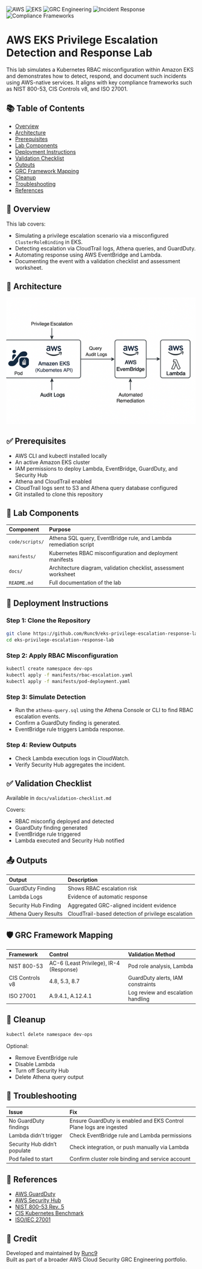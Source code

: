 ![AWS](https://img.shields.io/badge/Built%20With-AWS-orange)
![EKS](https://img.shields.io/badge/Platform-EKS-blue)
![GRC Engineering](https://img.shields.io/badge/Focus-GRC%20Engineering-green)
![Incident Response](https://img.shields.io/badge/Use%20Case-Incident%20Response-red)
![Compliance Frameworks](https://img.shields.io/badge/Mapped%20to-NIST%20800--53%20%7C%20CIS%20Controls%20%7C%20ISO%2027001-brightgreen)

# AWS EKS Privilege Escalation Detection and Response Lab

This lab simulates a Kubernetes RBAC misconfiguration within Amazon EKS and demonstrates how to detect, respond, and document such incidents using AWS-native services. It aligns with key compliance frameworks such as NIST 800-53, CIS Controls v8, and ISO 27001.

## 📚 Table of Contents

- [Overview](#overview)
- [Architecture](#architecture)
- [Prerequisites](#prerequisites)
- [Lab Components](#lab-components)
- [Deployment Instructions](#deployment-instructions)
- [Validation Checklist](#validation-checklist)
- [Outputs](#outputs)
- [GRC Framework Mapping](#grc-framework-mapping)
- [Cleanup](#cleanup)
- [Troubleshooting](#troubleshooting)
- [References](#references)

## 🧭 Overview

This lab covers:

- Simulating a privilege escalation scenario via a misconfigured `ClusterRoleBinding` in EKS.
- Detecting escalation via CloudTrail logs, Athena queries, and GuardDuty.
- Automating response using AWS EventBridge and Lambda.
- Documenting the event with a validation checklist and assessment worksheet.

## 📐 Architecture

![Architecture Diagram](docs/architecture-diagram.png)

## ✅ Prerequisites

- AWS CLI and kubectl installed locally
- An active Amazon EKS cluster
- IAM permissions to deploy Lambda, EventBridge, GuardDuty, and Security Hub
- Athena and CloudTrail enabled
- CloudTrail logs sent to S3 and Athena query database configured
- Git installed to clone this repository

## 🧱 Lab Components

| Component | Purpose |
|:--|:--|
| `code/scripts/` | Athena SQL query, EventBridge rule, and Lambda remediation script |
| `manifests/` | Kubernetes RBAC misconfiguration and deployment manifests |
| `docs/` | Architecture diagram, validation checklist, assessment worksheet |
| `README.md` | Full documentation of the lab |

## 🚀 Deployment Instructions

### Step 1: Clone the Repository

```bash
git clone https://github.com/Runc9/eks-privilege-escalation-response-lab.git
cd eks-privilege-escalation-response-lab
```

### Step 2: Apply RBAC Misconfiguration

```bash
kubectl create namespace dev-ops
kubectl apply -f manifests/rbac-escalation.yaml
kubectl apply -f manifests/pod-deployment.yaml
```

### Step 3: Simulate Detection

- Run the `athena-query.sql` using the Athena Console or CLI to find RBAC escalation events.
- Confirm a GuardDuty finding is generated.
- EventBridge rule triggers Lambda response.

### Step 4: Review Outputs

- Check Lambda execution logs in CloudWatch.
- Verify Security Hub aggregates the incident.

## ✅ Validation Checklist

Available in `docs/validation-checklist.md`

Covers:

- RBAC misconfig deployed and detected
- GuardDuty finding generated
- EventBridge rule triggered
- Lambda executed and Security Hub notified

## 📤 Outputs

| Output | Description |
|:--|:--|
| GuardDuty Finding | Shows RBAC escalation risk |
| Lambda Logs | Evidence of automatic response |
| Security Hub Finding | Aggregated GRC-aligned incident evidence |
| Athena Query Results | CloudTrail-based detection of privilege escalation |

## 🛡️ GRC Framework Mapping

| Framework | Control | Validation Method |
|:--|:--|:--|
| NIST 800-53 | AC-6 (Least Privilege), IR-4 (Response) | Pod role analysis, Lambda |
| CIS Controls v8 | 4.8, 5.3, 8.7 | GuardDuty alerts, IAM constraints |
| ISO 27001 | A.9.4.1, A.12.4.1 | Log review and escalation handling |

## 🧹 Cleanup

```bash
kubectl delete namespace dev-ops
```

Optional:

- Remove EventBridge rule
- Disable Lambda
- Turn off Security Hub
- Delete Athena query output

## 🧰 Troubleshooting

| Issue | Fix |
|:--|:--|
| No GuardDuty findings | Ensure GuardDuty is enabled and EKS Control Plane logs are ingested |
| Lambda didn't trigger | Check EventBridge rule and Lambda permissions |
| Security Hub didn’t populate | Check integration, or push manually via Lambda |
| Pod failed to start | Confirm cluster role binding and service account |

## 📖 References

- [AWS GuardDuty](https://docs.aws.amazon.com/guardduty/latest/ug/what-is-guardduty.html)
- [AWS Security Hub](https://docs.aws.amazon.com/securityhub/latest/userguide/what-is-securityhub.html)
- [NIST 800-53 Rev. 5](https://csrc.nist.gov/publications/detail/sp/800-53/rev-5/final)
- [CIS Kubernetes Benchmark](https://www.cisecurity.org/benchmark/kubernetes/)
- [ISO/IEC 27001](https://www.iso.org/isoiec-27001-information-security.html)

## 🙌 Credit

Developed and maintained by [Runc9](https://github.com/Runc9)  
Built as part of a broader AWS Cloud Security GRC Engineering portfolio.